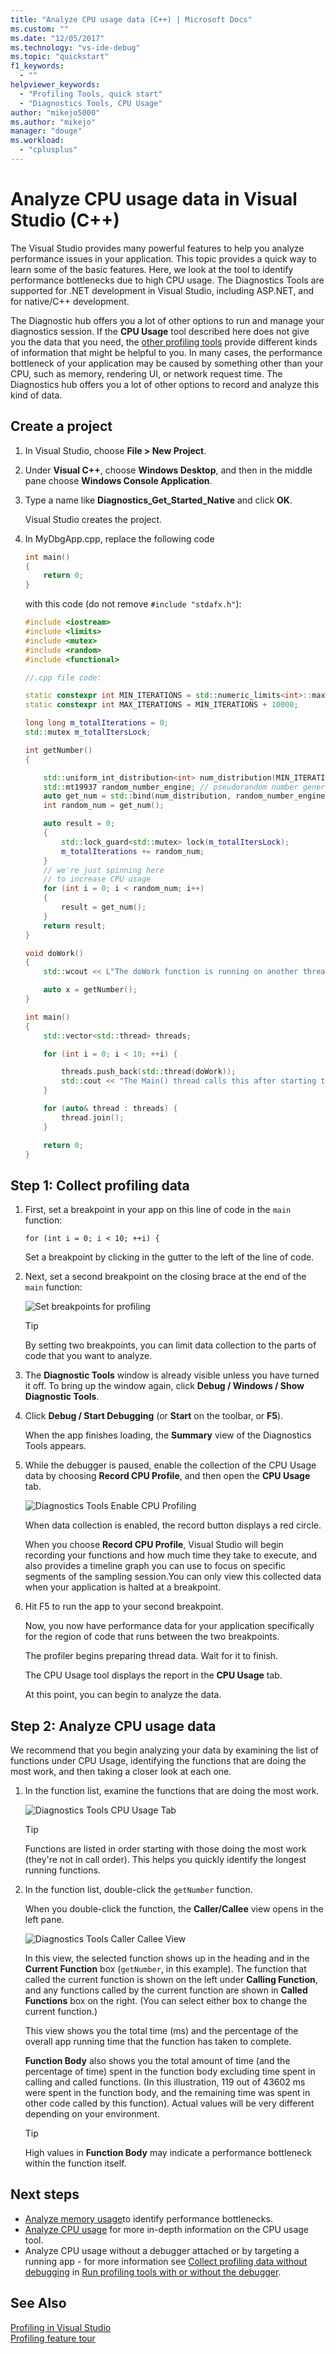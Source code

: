 ```yaml
---
title: "Analyze CPU usage data (C++) | Microsoft Docs"
ms.custom: ""
ms.date: "12/05/2017"
ms.technology: "vs-ide-debug"
ms.topic: "quickstart"
f1_keywords: 
  - ""
helpviewer_keywords: 
  - "Profiling Tools, quick start"
  - "Diagnostics Tools, CPU Usage"
author: "mikejo5000"
ms.author: "mikejo"
manager: "douge"
ms.workload: 
  - "cplusplus"
---
```

# Analyze CPU usage data in Visual Studio (C++)

The Visual Studio provides many powerful features to help you analyze performance issues in your application. This topic provides a quick way to learn some of the basic features. Here, we look at the tool to identify performance bottlenecks due to high CPU usage. The Diagnostics Tools are supported for .NET development in Visual Studio, including ASP.NET, and for native/C++ development.

The Diagnostic hub offers you a lot of other options to run and manage your diagnostics session. If the **CPU Usage** tool described here does not give you the data that you need, the [other profiling tools](../profiling/profiling-feature-tour.md) provide different kinds of information that might be helpful to you. In many cases, the performance bottleneck of your application may be caused by something other than your CPU, such as memory, rendering UI, or network request time. The Diagnostics hub offers you a lot of other options to record and analyze this kind of data.

## Create a project

1. In Visual Studio, choose **File > New Project**.

2. Under **Visual C++**, choose **Windows Desktop**, and then in the middle pane choose **Windows Console Application**.

3. Type a name like **Diagnostics_Get_Started_Native** and click **OK**.

    Visual Studio creates the project.

4. In MyDbgApp.cpp, replace the following code

    ```c++
    int main()
    {
        return 0;
    }
    ```

    with this code (do not remove `#include "stdafx.h"`):

    ```c++
    #include <iostream>
    #include <limits>
    #include <mutex>
    #include <random>
    #include <functional>
    
    //.cpp file code:
    
    static constexpr int MIN_ITERATIONS = std::numeric_limits<int>::max() / 1000;
    static constexpr int MAX_ITERATIONS = MIN_ITERATIONS + 10000;
    
    long long m_totalIterations = 0;
    std::mutex m_totalItersLock;
    
    int getNumber()
    {
    
        std::uniform_int_distribution<int> num_distribution(MIN_ITERATIONS, MAX_ITERATIONS);
        std::mt19937 random_number_engine; // pseudorandom number generator
        auto get_num = std::bind(num_distribution, random_number_engine);
        int random_num = get_num();
    
        auto result = 0;
        {
            std::lock_guard<std::mutex> lock(m_totalItersLock);
            m_totalIterations += random_num;
        }
        // we're just spinning here  
        // to increase CPU usage 
        for (int i = 0; i < random_num; i++)
        {
            result = get_num();
        }
        return result;
    }
    
    void doWork()
    {
        std::wcout << L"The doWork function is running on another thread." << std::endl;
    
        auto x = getNumber();    
    }
    
    int main()
    {
        std::vector<std::thread> threads;
    
        for (int i = 0; i < 10; ++i) {
    
            threads.push_back(std::thread(doWork));
            std::cout << "The Main() thread calls this after starting the new thread" << std::endl;
        }
    
        for (auto& thread : threads) {
            thread.join();
        }
    
        return 0;
    }
    ```
  
##  <a name="BKMK_Quick_start__Collect_diagnostic_data"></a> Step 1: Collect profiling data 
  
1.  First, set a breakpoint in your app on this line of code in the `main` function:

    `for (int i = 0; i < 10; ++i) {`

    Set a breakpoint by clicking in the gutter to the left of the line of code.

2.  Next, set a second breakpoint on the closing brace at the end of the `main` function:

     ![Set breakpoints for profiling](../profiling/media/quickstart-cpu-usage-breakpoints-cplusplus.png "Set breakpoints for profiling")

    > [!TIP]
    > By setting two breakpoints, you can limit data collection to the parts of code that you want to analyze.
  
3.  The **Diagnostic Tools** window is already visible unless you have turned it off. To bring up the window again, click **Debug / Windows / Show Diagnostic Tools**.

4.  Click **Debug / Start Debugging** (or **Start** on the toolbar, or **F5**).

     When the app finishes loading, the **Summary** view of the Diagnostics Tools appears.

5.  While the debugger is paused, enable the collection of the CPU Usage data by choosing **Record CPU Profile**, and then open the **CPU Usage** tab.

     ![Diagnostics Tools Enable CPU Profiling](../profiling/media/quickstart-cpu-usage-summary.png "Diagnostics Tools Enable CPU Profiling")

     When data collection is enabled, the record button displays a red circle.

     When you choose **Record CPU Profile**, Visual Studio will begin recording your functions and how much time they take to execute, and also provides a timeline graph you can use to focus on specific segments of the sampling session.You can only view this collected data when your application is halted at a breakpoint.

6.  Hit F5 to run the app to your second breakpoint.

     Now, you now have performance data for your application specifically for the region of code that runs between the two breakpoints.

     The profiler begins preparing thread data. Wait for it to finish.
  
     The CPU Usage tool displays the report in the **CPU Usage** tab.

     At this point, you can begin to analyze the data.

## <a name="Step2"></a> Step 2: Analyze CPU usage data

We recommend that you begin analyzing your data by examining the list of functions under CPU Usage, identifying the functions that are doing the most work, and then taking a closer look at each one.

1. In the function list, examine the functions that are doing the most work.

     ![Diagnostics Tools CPU Usage Tab](../profiling/media/quickstart-cpu-usage-cpu-cplusplus.png "DiagToolsCPUUsageTab")

    > [!TIP]
    > Functions are listed in order starting with those doing the most work (they're not in call order). This helps you quickly identify the longest running functions.

2. In the function list, double-click the `getNumber` function.

    When you double-click the function, the **Caller/Callee** view opens in the left pane. 

    ![Diagnostics Tools Caller Callee View](../profiling/media/quickstart-cpu-usage-caller-callee-cplusplus.png "DiagToolsCallerCallee")

    In this view, the selected function shows up in the heading and in the **Current Function** box (`getNumber`, in this example). The function that called the current function is shown on the left under **Calling Function**, and any functions called by the current function are shown in **Called Functions** box on the right. (You can select either box to change the current function.)

    This view shows you the total time (ms) and the percentage of the overall app running time that the function has taken to complete.

    **Function Body** also shows you the total amount of time (and the percentage of time) spent in the function body excluding time spent in calling and called functions. (In this illustration, 119 out of 43602 ms were spent in the function body, and the remaining time was spent in other code called by this function). Actual values will be very different depending on your environment.

    > [!TIP]
    > High values in **Function Body** may indicate a performance bottleneck within the function itself.

## Next steps

- [Analyze memory usage](../profiling/memory-usage.md)to identify performance bottlenecks.
- [Analyze CPU usage](../profiling/cpu-usage.md) for more in-depth information on the CPU usage tool.
- Analyze CPU usage without a debugger attached or by targeting a running app - for more information see [Collect profiling data without debugging](../profiling/running-profiling-tools-with-or-without-the-debugger.md#collect-profiling-data-without-debugging) in [Run profiling tools with or without the debugger](../profiling/running-profiling-tools-with-or-without-the-debugger.md).

## See Also  

 [Profiling in Visual Studio](../profiling/index.md)  
 [Profiling feature tour](../profiling/profiling-feature-tour.md)
